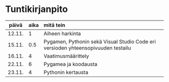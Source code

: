 # Tuntikirjanpito

| päivä | aika | mitä tein  |
| :----:|:-----| :-----|
| 12.11.| 1    | Aiheen harkinta |
| 15.11.| 0.5  | Pygamen, Pythonin sekä Visual Studio Code eri versioden yhteensopivuuden testailu |
| 16.11.| 4    | Vaatimusmäärittely |
| 22.11.| 6    | Pygamea ja koodausta |
| 23.11.| 4    | Pythonin kertausta |